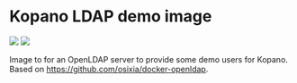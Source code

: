 # Kopano LDAP demo image

[![](https://images.microbadger.com/badges/image/zokradonh/kopano_ldap_demo.svg)](https://microbadger.com/images/zokradonh/kopano_ldap_demo "Microbadger size/labels") [![](https://images.microbadger.com/badges/version/zokradonh/kopano_ldap_demo.svg)](https://microbadger.com/images/zokradonh/kopano_ldap_demo "Microbadger version")

Image to for an OpenLDAP server to provide some demo users for Kopano. Based on https://github.com/osixia/docker-openldap.